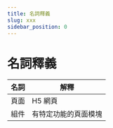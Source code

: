 ```yaml
---
title: 名詞釋義
slug: xxx
sidebar_position: 0
---
```



# 名詞釋義

|名詞|解釋|
|---|---|
|頁面|H5 網頁|
|組件|有特定功能的頁面模塊|


